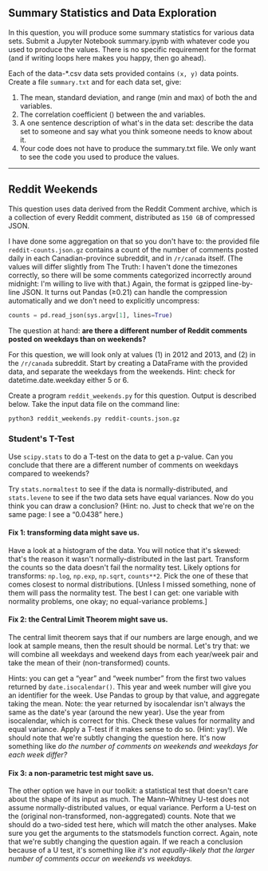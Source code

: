 ## Summary Statistics and Data Exploration

In this question, you will produce some summary statistics for various data sets. Submit a Jupyter Notebook summary.ipynb with whatever code you used to produce the values. There is no specific requirement for the format (and if writing loops here makes you happy, then go ahead).

Each of the data-\*.csv data sets provided contains `(x, y)` data points. Create a file `summary.txt` and for each data set, give:

1. The mean, standard deviation, and range (min and max) of both the and variables.
2. The correlation coefficient () between the and variables.
3. A one sentence description of what's in the data set:
   describe the data set to someone and say what you think someone needs to know about it.
4. Your code does not have to produce the summary.txt file. We only want to see the code you used to produce the values.

---

## Reddit Weekends

This question uses data derived from the Reddit Comment archive, which is a collection of every Reddit comment, distributed as `150 GB` of compressed JSON.

I have done some aggregation on that so you don't have to: the provided file `reddit-counts.json.gz` contains a count of the number of comments posted daily in each Canadian-province subreddit, and in `/r/canada` itself. (The values will differ slightly from The Truth: I haven't done the timezones correctly, so there will be some comments categorized incorrectly around midnight: I'm willing to live with that.) Again, the format is gzipped line-by-line JSON. It turns out Pandas (≥0.21) can handle the compression automatically and we don't need to explicitly uncompress:

```python
counts = pd.read_json(sys.argv[1], lines=True)
```

The question at hand: **are there a different number of Reddit comments posted on weekdays than on weekends?**

For this question, we will look only at values (1) in 2012 and 2013, and (2) in the `/r/canada` subreddit. Start by creating a DataFrame with the provided data, and separate the weekdays from the weekends. Hint: check for datetime.date.weekday either 5 or 6.

Create a program `reddit_weekends.py` for this question. Output is described below. Take the input data file on the command line:

```bash
python3 reddit_weekends.py reddit-counts.json.gz
```

### Student's T-Test

Use `scipy.stats` to do a T-test on the data to get a p-value. Can you conclude that there are a different number of comments on weekdays compared to weekends?

Try `stats.normaltest` to see if the data is normally-distributed, and `stats.levene` to see if the two data sets have equal variances. Now do you think you can draw a conclusion? (Hint: no. Just to check that we're on the same page: I see a “0.0438” here.)

#### Fix 1: transforming data might save us.

Have a look at a histogram of the data. You will notice that it's skewed: that's the reason it wasn't normally-distributed in the last part. Transform the counts so the data doesn't fail the normality test. Likely options for transforms: `np.log`, `np.exp`, `np.sqrt`, `counts**2`. Pick the one of these that comes closest to normal distributions. [Unless I missed something, none of them will pass the normality test. The best I can get: one variable with normality problems, one okay; no equal-variance problems.]

#### Fix 2: the Central Limit Theorem might save us.

The central limit theorem says that if our numbers are large enough, and we look at sample means, then the result should be normal. Let's try that: we will combine all weekdays and weekend days from each year/week pair and take the mean of their (non-transformed) counts.

Hints: you can get a “year” and “week number” from the first two values returned by `date.isocalendar()`. This year and week number will give you an identifier for the week. Use Pandas to group by that value, and aggregate taking the mean. Note: the year returned by isocalendar isn't always the same as the date's year (around the new year). Use the year from isocalendar, which is correct for this. Check these values for normality and equal variance. Apply a T-test if it makes sense to do so. (Hint: yay!). We should note that we're subtly changing the question here. It's now something like _do the number of comments on weekends and weekdays for each week differ?_

#### Fix 3: a non-parametric test might save us.

The other option we have in our toolkit: a statistical test that doesn't care about the shape of its input as much. The Mann–Whitney U-test does not assume normally-distributed values, or equal variance. Perform a U-test on the (original non-transformed, non-aggregated) counts. Note that we should do a two-sided test here, which will match the other analyses. Make sure you get the arguments to the statsmodels function correct. Again, note that we're subtly changing the question again. If we reach a conclusion because of a U test, it's something like _it's not equally-likely that the larger number of comments occur on weekends vs weekdays._
